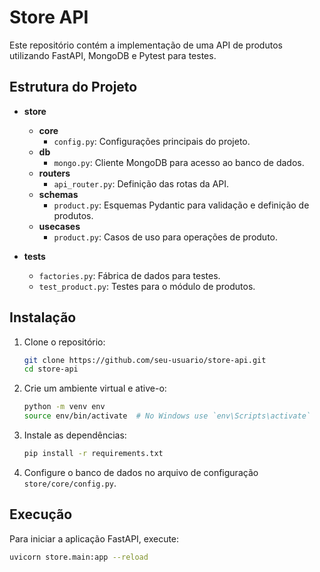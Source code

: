 # Store API

Este repositório contém a implementação de uma API de produtos utilizando FastAPI, MongoDB e Pytest para testes.

## Estrutura do Projeto

- **store**

  - **core**
    - `config.py`: Configurações principais do projeto.
  - **db**
    - `mongo.py`: Cliente MongoDB para acesso ao banco de dados.
  - **routers**
    - `api_router.py`: Definição das rotas da API.
  - **schemas**
    - `product.py`: Esquemas Pydantic para validação e definição de produtos.
  - **usecases**
    - `product.py`: Casos de uso para operações de produto.

- **tests**
  - `factories.py`: Fábrica de dados para testes.
  - `test_product.py`: Testes para o módulo de produtos.

## Instalação

1. Clone o repositório:

   ```sh
   git clone https://github.com/seu-usuario/store-api.git
   cd store-api
   ```

2. Crie um ambiente virtual e ative-o:

   ```sh
   python -m venv env
   source env/bin/activate  # No Windows use `env\Scripts\activate`
   ```

3. Instale as dependências:

   ```sh
   pip install -r requirements.txt
   ```

4. Configure o banco de dados no arquivo de configuração `store/core/config.py`.

## Execução

Para iniciar a aplicação FastAPI, execute:

```sh
uvicorn store.main:app --reload
```
